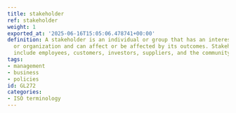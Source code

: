 ```yaml
---
title: stakeholder
ref: stakeholder
weight: 1
exported_at: '2025-06-16T15:05:06.478741+00:00'
definition: A stakeholder is an individual or group that has an interest in a project
  or organization and can affect or be affected by its outcomes. Stakeholders can
  include employees, customers, investors, suppliers, and the community.
tags:
- management
- business
- policies
id: GL272
categories:
- ISO terminology
---
```


